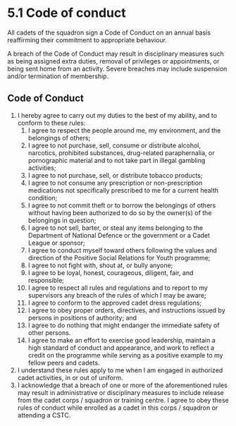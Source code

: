 # 5.1 Code of conduct

All cadets of the squadron sign a Code of Conduct on an annual basis reaffirming their commitment to appropriate behaviour.

A breach of the Code of Conduct may result in disciplinary measures such as being assigned extra duties, removal of privileges or appointments, or being sent home from an activity. Severe breaches may include suspension and/or termination of membership.

## Code of Conduct

1. I hereby agree to carry out my duties to the best of my ability, and to conform to these rules:
   1. I agree to respect the people around me, my environment, and the belongings of others;
   2. I agree to not purchase, sell, consume or distribute alcohol, narcotics, prohibited substances, drug-related paraphernalia, or pornographic material and to not take part in illegal gambling activities;
   3. I agree to not purchase, sell, or distribute tobacco products;
   4. I agree to not consume any prescription or non-prescription medications not specifically prescribed to me for a current health condition;
   5. I agree to not commit theft or to borrow the belongings of others without having been authorized to do so by the owner\(s\) of the belongings in question;
   6. I agree to not sell, barter, or steal any items belonging to the Department of National Defence or the government or a Cadet League or sponsor;
   7. I agree to conduct myself toward others following the values and direction of the Positive Social Relations for Youth programme;
   8. I agree to not fight with, shout at, or bully anyone;
   9. I agree to be loyal, honest, courageous, diligent, fair, and responsible;
   10. I agree to respect all rules and regulations and to report to my supervisors any breach of the rules of which I may be aware;
   11. I agree to conform to the approved cadet dress regulations;
   12. I agree to obey proper orders, directives, and instructions issued by persons in positions of authority; and
   13. I agree to do nothing that might endanger the immediate safety of other persons.
   14. I agree to make an effort to exercise good leadership, maintain a high standard of conduct and appearance, and work to reflect a credit on the programme while serving as a positive example to my fellow peers and cadets.
2. I understand these rules apply to me when I am engaged in authorized cadet activities, in or out of uniform.
3. I acknowledge that a breach of one or more of the aforementioned rules may result in administrative or disciplinary measures to include release from the cadet corps / squadron or training centre. I agree to obey these rules of conduct while enrolled as a cadet in this corps / squadron or attending a CSTC.

